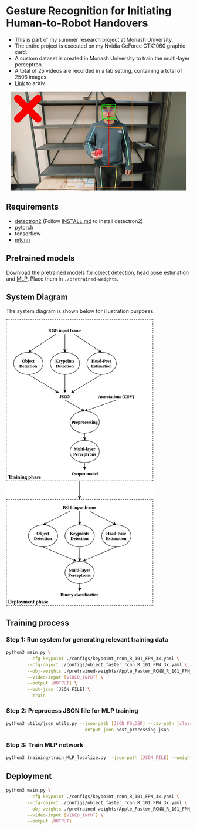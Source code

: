 # Gesture Recognition for Initiating Human-to-Robot Handovers
* This is part of my summer research project at Monash University.
* The entire project is executed on my Nvidia GeForce GTX1060 graphic card.
* A custom dataset is created in Monash University to train the multi-layer perceptron.
* A total of 25 videos are recorded in a lab setting, containing a total of 2506 images.
* [Link](https://arxiv.org/abs/2007.09945) to arXiv.

<div align="center">
<img src="./teaser/demo.gif"/><br>
</div>


## Requirements
* [detectron2](https://github.com/facebookresearch/detectron2) (Follow [INSTALL.md](https://github.com/facebookresearch/detectron2/blob/master/INSTALL.md) to install detectron2)
* pytorch
* tensorflow
* [mtcnn](https://github.com/ipazc/mtcnn)

## Pretrained models
Download the pretrained models for [object detection](https://drive.google.com/file/d/1gx6beqSOwh0mTkATEDe3tdKdya-vPZSZ/view?usp=sharing), [head pose estimation](https://drive.google.com/file/d/1kY2nfpnFsows14TLKTOd-8PYftOAeomh/view?usp=sharing) and [MLP](https://drive.google.com/file/d/157lPmRjEUj6P1ovzsUklnXMe9PCT5mp1/view?usp=sharing). Place them in ```./pretrained-weights```.

## System Diagram
The system diagram is shown below for illustration purposes.

<img src="./teaser/system_diagram.png"/><br>


## Training process
### Step 1: Run system for generating relevant training data
```bash
python3 main.py \
        --cfg-keypoint ./configs/keypoint_rcnn_R_101_FPN_3x.yaml \
        --cfg-object ./configs/object_faster_rcnn_R_101_FPN_3x.yaml \
        --obj-weights ./pretrained-weights/Apple_Faster_RCNN_R_101_FPN_3x.pth \
        --video-input [VIDEO_INPUT] \
        --output [OUTPUT] \
        --out-json [JSON FILE] \
        --train
```

### Step 2: Preprocess JSON file for MLP training
```bash
python3 utils/json_utils.py --json-path [JSON_FOLDER] --csv-path [classes.csv] \
                            --output-json post_processing.json
```

### Step 3: Train MLP network
```bash
python3 training/train_MLP_localize.py --json-path [JSON_FILE] --weights-path [PATH_TO_WEIGHTS]
```

## Deployment
```bash
python3 main.py \
        --cfg-keypoint ./configs/keypoint_rcnn_R_101_FPN_3x.yaml \
        --cfg-object ./configs/object_faster_rcnn_R_101_FPN_3x.yaml \
        --obj-weights ./pretrained-weights/Apple_Faster_RCNN_R_101_FPN_3x.pth \
        --video-input [VIDEO_INPUT] \
        --output [OUTPUT]
